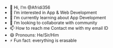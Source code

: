 - 👋 Hi, I’m @Afridi356
- 👀 I’m interested in App & Web Development
- 🌱 I’m currently learning about App Development
- 💞️ I’m looking to collaborate with community
- 📫 How to reach me Contact me with my email ID
- 😄 Pronouns: He/Sir/Him
- ⚡ Fun fact: everything is erasable

<!---
Afridi356/Afridi356 is a ✨ unique ✨ repository because its `README.md` (this file) appears on your GitHub profile.
You can click the Preview link to take a look at your changes.
--->

